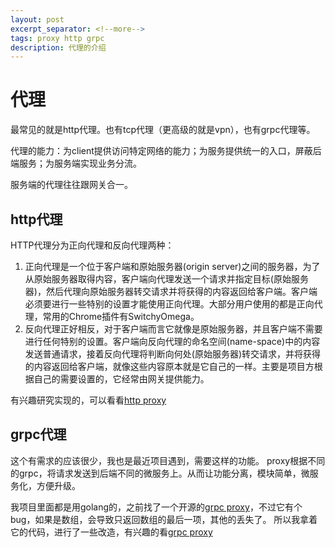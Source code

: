 ```yaml
---
layout: post
excerpt_separator: <!--more-->
tags: proxy http grpc
description: 代理的介绍
---
```


# 代理

最常见的就是http代理。也有tcp代理（更高级的就是vpn），也有grpc代理等。

代理的能力：为client提供访问特定网络的能力；为服务提供统一的入口，屏蔽后端服务；为服务端实现业务分流。

服务端的代理往往跟网关合一。
<!--more-->

## http代理

HTTP代理分为正向代理和反向代理两种：

1. 正向代理是一个位于客户端和原始服务器(origin server)之间的服务器，为了从原始服务器取得内容，客户端向代理发送一个请求并指定目标(原始服务器)，然后代理向原始服务器转交请求并将获得的内容返回给客户端。客户端必须要进行一些特别的设置才能使用正向代理。大部分用户使用的都是正向代理，常用的Chrome插件有SwitchyOmega。
2. 反向代理正好相反，对于客户端而言它就像是原始服务器，并且客户端不需要进行任何特别的设置。客户端向反向代理的命名空间(name-space)中的内容发送普通请求，接着反向代理将判断向何处(原始服务器)转交请求，并将获得的内容返回给客户端，就像这些内容原本就是它自己的一样。主要是项目方根据自己的需要设置的，它经常由网关提供能力。

有兴趣研究实现的，可以看看[http proxy](https://github.com/lengzhao/proxy/tree/main/examples/http_proxy)

## grpc代理

这个有需求的应该很少，我也是最近项目遇到，需要这样的功能。
proxy根据不同的grpc，将请求发送到后端不同的微服务上。从而让功能分离，模块简单，微服务化，方便升级。

我项目里面都是用golang的，之前找了一个开源的[grpc proxy](https://github.com/mwitkow/grpc-proxy)，不过它有个bug，如果是数组，会导致只返回数组的最后一项，其他的丢失了。
所以我拿着它的代码，进行了一些改造，有兴趣的看[grpc proxy](https://github.com/lengzhao/proxy/tree/main/examples/grpc_router)
